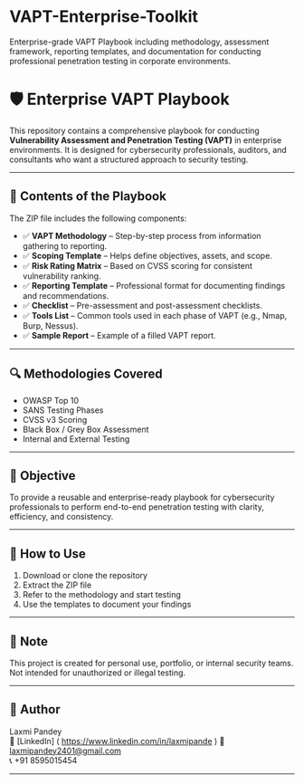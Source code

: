 # VAPT-Enterprise-Toolkit
Enterprise-grade VAPT Playbook including methodology, assessment framework, reporting templates, and documentation for conducting professional penetration testing in corporate environments.
# 🛡️ Enterprise VAPT Playbook

This repository contains a comprehensive playbook for conducting **Vulnerability Assessment and Penetration Testing (VAPT)** in enterprise environments. It is designed for cybersecurity professionals, auditors, and consultants who want a structured approach to security testing.

---

## 📂 Contents of the Playbook

The ZIP file includes the following components:

- ✅ **VAPT Methodology** – Step-by-step process from information gathering to reporting.
- ✅ **Scoping Template** – Helps define objectives, assets, and scope.
- ✅ **Risk Rating Matrix** – Based on CVSS scoring for consistent vulnerability ranking.
- ✅ **Reporting Template** – Professional format for documenting findings and recommendations.
- ✅ **Checklist** – Pre-assessment and post-assessment checklists.
- ✅ **Tools List** – Common tools used in each phase of VAPT (e.g., Nmap, Burp, Nessus).
- ✅ **Sample Report** – Example of a filled VAPT report.

---

## 🔍 Methodologies Covered

- OWASP Top 10
- SANS Testing Phases
- CVSS v3 Scoring
- Black Box / Grey Box Assessment
- Internal and External Testing

---

## 🎯 Objective

To provide a reusable and enterprise-ready playbook for cybersecurity professionals to perform end-to-end penetration testing with clarity, efficiency, and consistency.

---

## 🚀 How to Use

1. Download or clone the repository
2. Extract the ZIP file
3. Refer to the methodology and start testing
4. Use the templates to document your findings

---

## 📌 Note

This project is created for personal use, portfolio, or internal security teams. Not intended for unauthorized or illegal testing.

---

## 👤 Author

Laxmi Pandey  
🔗 [LinkedIn] ( https://www.linkedin.com/in/laxmipande ) 
📧 laxmipandey2401@gmail.com  
📞 +91 8595015454

---

